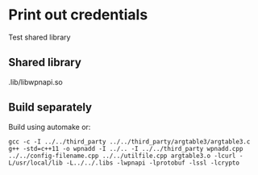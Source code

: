 # Print out credentials

Test shared library

## Shared library

.lib/libwpnapi.so

## Build separately

Build using automake or:
```
gcc -c -I ../../third_party ../../third_party/argtable3/argtable3.c
g++ -std=c++11 -o wpnadd -I ../.. -I ../../third_party wpnadd.cpp ../../config-filename.cpp ../../utilfile.cpp argtable3.o -lcurl -L/usr/local/lib -L../../.libs -lwpnapi -lprotobuf -lssl -lcrypto
```
